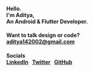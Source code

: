 #### Hello. <br> I'm Aditya, <br> An Android & Flutter Developer.

#### Want to talk design or code? <br> [aditya142002@gmail.com](mailto:aditya142002@gmail.com)

#### Socials <br> <a href="https://www.linkedin.com/in/aditya1402/">LinkedIn</a>&nbsp;&nbsp;&nbsp;<a href="https://twitter.com/addi1402">Twitter</a>&nbsp;&nbsp;&nbsp;<a href="https://github.com/Aditya1402">GitHub</a>
